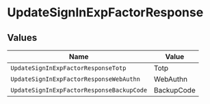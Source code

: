 # UpdateSignInExpFactorResponse


## Values

| Name                                      | Value                                     |
| ----------------------------------------- | ----------------------------------------- |
| `UpdateSignInExpFactorResponseTotp`       | Totp                                      |
| `UpdateSignInExpFactorResponseWebAuthn`   | WebAuthn                                  |
| `UpdateSignInExpFactorResponseBackupCode` | BackupCode                                |